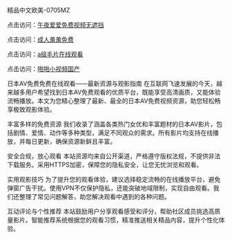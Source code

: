 
精品中文欧美-0705MZ


点击访问：<a href="https://cfad.pages.dev/">午夜爱爱免费视频无遮挡</a>

点击访问：<a href="https://vassv.pages.dev/">成人羞羞免费</a>

点击访问：<a href="https://bsdf-5f5.pages.dev/">a级毛片在线观看</a>

点击访问：<a href="https://bered.pages.dev/">啪啪小视频国产</a>




日本AV免费免费在线观看——最新资源与观影指南
在互联网飞速发展的今天，越来越多用户希望找到日本AV免费观看的优质平台，既能享受高清画质，又能体验流畅播放。本文为您精心整理了最新、最全的日本AV免费视频资源，助您轻松畅享极致观影体验。

丰富多样的免费资源
我们收录了涵盖各类热门女优和丰富题材的日本AV影片，包括剧情、爱情、动作等多种类型，满足不同观众的需求。所有影片均支持在线播放，并每日更新，确保资源新鲜且丰富。

安全合规，放心观看
本站资源均来自公开渠道，严格遵守版权法规，不提供非法下载服务。采用HTTPS加密，保障您的隐私安全，让您无忧浏览和观看。

实用观影技巧
为了提升您的观看体验，建议选择稳定流畅的在线播放平台，避免弹窗广告干扰。使用VPN不仅保护隐私，还能突破地域限制，实现自由观看。我们还整理了常见问题解答，助您解决观看中遇到的各种问题。

互动评论与个性推荐
本站鼓励用户分享观看感受和评分，帮助社区成员挑选高质量影片。智能推荐系统根据您的观看习惯，精准推送相关精品内容，提升个性化体验。



























<span style="display:none;">[Canonical link](  ）</span>
